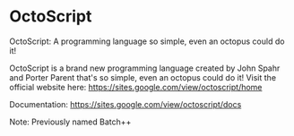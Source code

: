# OctoScript
OctoScript: A programming language so simple, even an octopus could do it! 

OctoScript is a brand new programming language created by John Spahr and Porter Parent that's so simple, even an octopus could do it! Visit the official website here: https://sites.google.com/view/octoscript/home

Documentation: https://sites.google.com/view/octoscript/docs

Note: Previously named Batch++
